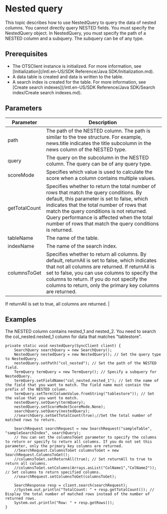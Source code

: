 # Nested query

This topic describes how to use NestedQuery to query the data of nested columns. You cannot directly query NESTED fields. You must specify the NestedQuery object. In NestedQuery, you must specify the path of a NESTED column and a subquery. The subquery can be of any type.

## Prerequisites

-   The OTSClient instance is initialized. For more information, see [Initialization](/intl.en-US/SDK Reference/Java SDK/Initialization.md).
-   A data table is created and data is written to the table.
-   A search index is created for the table. For more information, see [Create search indexes](/intl.en-US/SDK Reference/Java SDK/Search index/Create search indexes.md).

## Parameters

|Parameter|Description|
|---------|-----------|
|path|The path of the NESTED column. The path is similar to the tree structure. For example, news.title indicates the title subcolumn in the news column of the NESTED type.|
|query|The query on the subcolumn in the NESTED column. The query can be of any query type.|
|scoreMode|Specifies which value is used to calculate the score when a column contains multiple values.|
|getTotalCount|Specifies whether to return the total number of rows that match the query conditions. By default, this parameter is set to false, which indicates that the total number of rows that match the query conditions is not returned. Query performance is affected when the total number of rows that match the query conditions is returned. |
|tableName|The name of the table.|
|indexName|The name of the search index.|
|columnsToGet|Specifies whether to return all columns. By default, returnAll is set to false, which indicates that not all columns are returned. If returnAll is set to false, you can use columns to specify the columns to return. If you do not specify the columns to return, only the primary key columns are returned.

If returnAll is set to true, all columns are returned. |

## Examples

The NESTED column contains nested\_1 and nested\_2. You need to search the col\_nested.nested\_1 column for data that matches "tablestore".

```
private static void nestedQuery(SyncClient client) {
    SearchQuery searchQuery = new SearchQuery();
    NestedQuery nestedQuery = new NestedQuery(); // Set the query type to NestedQuery.
    nestedQuery.setPath("col_nested"); // Set the path of the NESTED field.
    TermQuery termQuery = new TermQuery(); // Specify a subquery for NestedQuery.
    termQuery.setFieldName("col_nested.nested_1"); // Set the name of the field that you want to match. The field name must contain the prefix of the NESTED column.
    termQuery.setTerm(ColumnValue.fromString("tablestore")); // Set the value that you want to match.
    nestedQuery.setQuery(termQuery);
    nestedQuery.setScoreMode(ScoreMode.None);
    searchQuery.setQuery(nestedQuery);
    //searchQuery.setGetTotalCount(true);//Set the total number of matched rows to return.

    SearchRequest searchRequest = new SearchRequest("sampleTable", "sampleSearchIndex", searchQuery);
    // You can set the columnsToGet parameter to specify the columns to return or specify to return all columns. If you do not set this parameter, only the primary key columns are returned.
    //SearchRequest.ColumnsToGet columnsToGet = new SearchRequest.ColumnsToGet();
    //columnsToGet.setReturnAll(true); // Set returnAll to true to return all columns.
    //columnsToGet.setColumns(Arrays.asList("ColName1","ColName2")); // Set columns to return specified columns.
    //searchRequest.setColumnsToGet(columnsToGet);
 
    SearchResponse resp = client.search(searchRequest);
    //System.out.println("TotalCount: " + resp.getTotalCount()); // Display the total number of matched rows instead of the number of returned rows.
    System.out.println("Row: " + resp.getRows());
}
```

